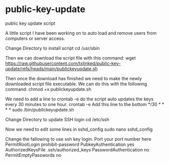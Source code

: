 # public-key-update
public key update script

A little script I have been working on to auto load and remove users from computers or server access.

Change Directory to install script 
cd /usr/sbin

Then we can download the script file with this command:
wget https://raw.githubusercontent.com/txlinked/public-key-update/refs/heads/main/publickeyupdate.sh

Then once the download has finished we need to make the newly downloaded script file executable. We can do this with the following command:
chmod +x publickeyupdate.sh

We need to add a line to crontab -e do the script auto updates the keys every 30 minutes to one hour.
crontab -e
Add this line to the bottom
*/30 * * * * sudo /bin/publickeyupdate.sh

Change Directory to update SSH login
cd /etc/ssh

Now we need to edit some lines in sshd_config
sudo nano sshd_config

Change the fallowing to use ssh key login. 
Port your port number here
PermitRootLogin prohibit-password
PubkeyAuthentication yes
AuthorizedKeysFile	.ssh/authorized_keys 
PasswordAuthentication no
PermitEmptyPasswords no
